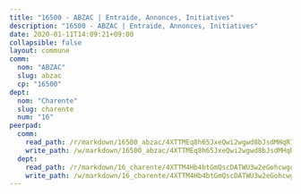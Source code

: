 ```yaml
---
title: "16500 - ABZAC | Entraide, Annonces, Initiatives"
description: "16500 - ABZAC | Entraide, Annonces, Initiatives"
date: 2020-01-11T14:09:21+09:00
collapsible: false
layout: commune
comm:
  nom: "ABZAC"
  slug: abzac
  cp: "16500"
dept:
  nom: "Charente"
  slug: charente
  num: "16"
peerpad:
  comm:
    read_path: /r/markdown/16500_abzac/4XTTMEq8h65JxeQwi2wgwd8bJsdMHqR1ShhiASMRzdDBijGPG
    write_path: /w/markdown/16500_abzac/4XTTMEq8h65JxeQwi2wgwd8bJsdMHqR1ShhiASMRzdDBijGPG-K3TgUKp8fGiNHGWegqey46XYH4LzFfioRsv7Qxry85qE3NTgRTUWsmnDzPBZMk2mstCDibMbe86W3x5DeaBrm2xKcBAYdoBvxWADsXT9Fv5GoB6GhiFPfmg4VeVfs4NyV6gFjpg6
  dept:
    read_path: /r/markdown/16_charente/4XTTM4Hb4btGmQscDATWU3w2eGohcwgqasCDtGWVahJnAEsq8
    write_path: /w/markdown/16_charente/4XTTM4Hb4btGmQscDATWU3w2eGohcwgqasCDtGWVahJnAEsq8-K3TgU9zhAjxEMbYrSr9VB24idAgS7xBryN3TjEsJmsrToRfRc8PWUu9zDXmtMXWLR7TNqZhAPJFsnJ4QbuWpLJvHpyW2q8LZxtsaakTfiMdj4HFsc11ZXzpn4aT8zYKZzSLwV1CA
---
```


